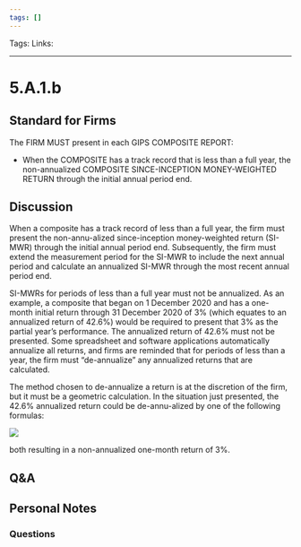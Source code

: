 ```yaml
---
tags: []
---
```

Tags:
Links: 
___
# 5.A.1.b
## Standard for Firms
The FIRM MUST present in each GIPS COMPOSITE REPORT:
- When the COMPOSITE has a track record that is less than a full year, the non-annualized COMPOSITE SINCE-INCEPTION MONEY-WEIGHTED RETURN through the initial annual period end.
## Discussion
When a composite has a track record of less than a full year, the firm must present the non-annu-alized since-inception money-weighted return (SI-MWR) through the initial annual period end. Subsequently, the firm must extend the measurement period for the SI-MWR to include the next annual period and calculate an annualized SI-MWR through the most recent annual period end.

SI-MWRs for periods of less than a full year must not be annualized. As an example, a composite that began on 1 December 2020 and has a one-month initial return through 31 December 2020 of 3% (which equates to an annualized return of 42.6%) would be required to present that 3% as the partial year’s performance. The annualized return of 42.6% must not be presented. Some spreadsheet and software applications automatically annualize all returns, and firms are reminded that for periods of less than a year, the firm must “de-annualize” any annualized returns that are calculated.

The method chosen to de-annualize a return is at the discretion of the firm, but it must be a geometric calculation. In the situation just presented, the 42.6% annualized return could be de-annu-alized by one of the following formulas:

![](https://www.gipsstandards.org/wp-content/themes/gips/pdf_img/for_firms/4.A.1.23.png)

both resulting in a non-annualized one-month return of 3%.
## Q&A

## Personal Notes

### Questions